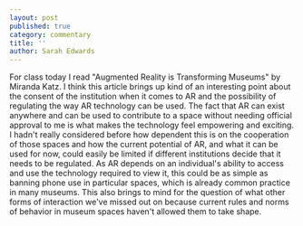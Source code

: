 ```yaml
---
layout: post
published: true
category: commentary
title: ''
author: Sarah Edwards
---
```

For class today I read "Augmented Reality is Transforming Museums" by Miranda Katz. I think this article brings up kind of an interesting point about the consent of the institution when it comes to AR and the possibility of regulating the way AR technology can be used. The fact that AR can exist anywhere and can be used to contribute to a space without needing official approval to me is what makes the technology feel empowering and exciting. I hadn't really considered before how dependent this is on the cooperation of those spaces and how the current potential of AR, and what it can be used for now, could easily be limited if different institutions decide that it needs to be regulated. As AR depends on an individual's ability to access and use the technology required to view it, this could be as simple as banning phone use in particular spaces, which is already common practice in many museums. This also brings to mind for the question of what other forms of interaction we've missed out on because current rules and norms of behavior in museum spaces haven't allowed them to take shape. 